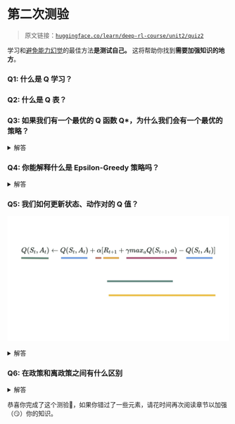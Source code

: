 # 第二次测验

> 原文链接：[`huggingface.co/learn/deep-rl-course/unit2/quiz2`](https://huggingface.co/learn/deep-rl-course/unit2/quiz2)

学习和[避免能力幻觉](https://www.coursera.org/lecture/learning-how-to-learn/illusions-of-competence-BuFzf)的最佳方法**是测试自己。** 这将帮助你找到**需要加强知识的地方**。

### Q1: 什么是 Q 学习？

### Q2: 什么是 Q 表？

### Q3: 如果我们有一个最优的 Q 函数 Q*，为什么我们会有一个最优的策略？

<details data-svelte-h="svelte-u1mjbk"><summary>解答</summary>

因为如果我们有一个最优的 Q 函数，我们有一个最优的策略，因为我们知道对于每个状态，采取的最佳行动是什么。

![链接值策略](img/06e7785cc764e6109bfc6c89005a4d92.png)</details>

### Q4: 你能解释什么是 Epsilon-Greedy 策略吗？

<details data-svelte-h="svelte-gtpca8"><summary>解答</summary> Epsilon Greedy 策略是处理探索/利用权衡的策略。

这个想法是我们定义 epsilonɛ = 1.0：

+   以概率 1 - ɛ进行利用（也就是我们的代理选择具有最高状态-动作对值的动作）。

+   以概率ɛ进行探索（尝试随机动作）。

![Epsilon Greedy](img/30b0aba4490af7f85f0594dc198e9c03.png)</details>

### Q5: 我们如何更新状态、动作对的 Q 值？

![Q 更新练习](img/010325db58913b84bff90765b74c54c5.png) <details data-svelte-h="svelte-1uulm3q"><summary>解答</summary> ![Q 更新练习](img/4129baf3a98c818c8380a3de909730fc.png)</details>

### Q6: 在政策和离政策之间有什么区别

<details data-svelte-h="svelte-1fmk5x3"><summary>解答</summary> ![On/off policy](img/ce691ce98ae89b58669eb975be3f446c.png)</details>

恭喜你完成了这个测验🥳，如果你错过了一些元素，请花时间再次阅读章节以加强（😏）你的知识。
